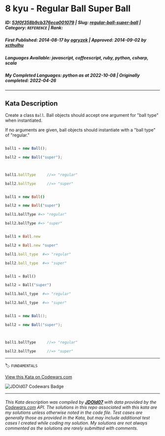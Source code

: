 # 8 kyu - Regular Ball Super Ball

##### **ID**: [53f0f358b9cb376eca001079](https://www.codewars.com/kata/53f0f358b9cb376eca001079) | **Slug**: [regular-ball-super-ball](https://www.codewars.com/kata/53f0f358b9cb376eca001079) | **Category**: `REFERENCE` | **Rank**: <span style="color:white">8 kyu</span>

##### **First Published**: 2014-08-17 ***by*** [ogryzek](https://www.codewars.com/users/ogryzek) | **Approved**: 2014-09-02 ***by*** [xcthulhu](https://www.codewars.com/users/xcthulhu)

##### **Languages Available**: javascript, coffeescript, ruby, python, csharp, scala

##### **My Completed Languages**: python ***as at*** 2022-10-08 | **Originally completed**: 2022-04-26

---

## Kata Description


Create a class `Ball`. Ball objects should accept one argument for "ball type" when instantiated.



If no arguments are given, ball objects should instantiate with a "ball type" of "regular."



```javascript

ball1 = new Ball();

ball2 = new Ball("super");



ball1.ballType     //=> "regular"

ball2.ballType     //=> "super"

```

```coffeescript

ball1 = new Ball()

ball2 = new Ball("super")

ball1.ballType #=> "regular"

ball2.ballType #=> "super"

```

```ruby

ball1 = Ball.new

ball2 = Ball.new "super"

ball1.ball_type  #=> "regular"

ball2.ball_type  #=> "super"

```

```python

ball1 = Ball()

ball2 = Ball("super")

ball1.ball_type  #=> "regular"

ball2.ball_type  #=> "super"

```

```scala

ball1 = new Ball();

ball2 = new Ball("super");



ball1.ballType     //=> "regular"

ball2.ballType     //=> "super"

```

---


🏷 `FUNDAMENTALS`


[View this Kata on Codewars.com](https://www.codewars.com/kata/53f0f358b9cb376eca001079)

![](https://www.codewars.com/users/jdold07/badges/large "JDOld07 Codewars Badge")

---

###### *This Kata description was compiled by [**JDOld07**](https://tpstech.dev) with data provided by the [Codewars.com](https://www.codewars.com) API.  The solutions in this repo associated with this kata are my solutions unless otherwise noted in the code file.  Test cases are generally those as provided in the Kata, but may include additional test cases I created while coding my solution.  My solutions are not always commented as the solutions are rarely submitted with comments.*
